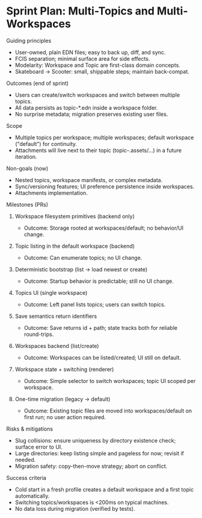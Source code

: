 # Sprint Plan: Multi-Topics and Multi-Workspaces

Guiding principles
- User-owned, plain EDN files; easy to back up, diff, and sync.
- FCIS separation; minimal surface area for side effects.
- Modelarity: Workspace and Topic are first-class domain concepts.
- Skateboard → Scooter: small, shippable steps; maintain back-compat.

Outcomes (end of sprint)
- Users can create/switch workspaces and switch between multiple topics.
- All data persists as topic-*.edn inside a workspace folder.
- No surprise metadata; migration preserves existing user files.

Scope
- Multiple topics per workspace; multiple workspaces; default workspace ("default") for continuity.
- Attachments will live next to their topic (topic-<id>.assets/…) in a future iteration.

Non-goals (now)
- Nested topics, workspace manifests, or complex metadata.
- Sync/versioning features; UI preference persistence inside workspaces.
- Attachments implementation.

Milestones (PRs)
1) Workspace filesystem primitives (backend only)
   - Outcome: Storage rooted at workspaces/default; no behavior/UI change.

2) Topic listing in the default workspace (backend)
   - Outcome: Can enumerate topics; no UI change.

3) Deterministic bootstrap (list → load newest or create)
   - Outcome: Startup behavior is predictable; still no UI change.

4) Topics UI (single workspace)
   - Outcome: Left panel lists topics; users can switch topics.

5) Save semantics return identifiers
   - Outcome: Save returns id + path; state tracks both for reliable round-trips.

6) Workspaces backend (list/create)
   - Outcome: Workspaces can be listed/created; UI still on default.

7) Workspace state + switching (renderer)
   - Outcome: Simple selector to switch workspaces; topic UI scoped per workspace.

8) One-time migration (legacy → default)
   - Outcome: Existing topic files are moved into workspaces/default on first run; no user action required.

Risks & mitigations
- Slug collisions: ensure uniqueness by directory existence check; surface error to UI.
- Large directories: keep listing simple and pageless for now; revisit if needed.
- Migration safety: copy-then-move strategy; abort on conflict.

Success criteria
- Cold start in a fresh profile creates a default workspace and a first topic automatically.
- Switching topics/workspaces is <200ms on typical machines.
- No data loss during migration (verified by tests).
